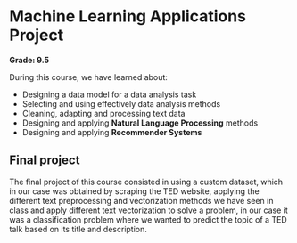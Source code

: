 # Machine Learning Applications Project

**Grade: 9.5**

During this course, we have learned about:
* Designing a data model for a data analysis task
* Selecting and using effectively data analysis methods
* Cleaning, adapting and processing text data
* Designing and applying **Natural Language Processing** methods
* Designing and applying **Recommender Systems**

## Final project

The final project of this course consisted in using a custom dataset, which in our case was obtained by scraping the TED website, applying the different text preprocessing and 
vectorization methods we have seen in class and apply different text vectorization to solve a problem, in our case it was a classification problem where we wanted to predict
the topic of a TED talk based on its title and description.
